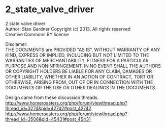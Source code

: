 2_state_valve_driver
====================

2 state valve driver    
Author: Stan Gardner Copyright (c) 2013, All rights reserved  
Creative Commons BY license  

  

Disclamer:  
THE DOCUMENTS are PROVIDED "AS IS", WITHOUT WARRANTY OF ANY KIND, EXPRESS OR IMPLIED, 
INCLUDING BUT NOT LIMITED TO THE WARRANTIES OF MERCHANTABILITY, FITNESS FOR A PARTICULAR PURPOSE 
AND NONINFRINGEMENT. IN NO EVENT SHALL THE AUTHORS OR COPYRIGHT HOLDERS BE LIABLE FOR ANY CLAIM, 
DAMAGES OR OTHER LIABILITY, WHETHER IN AN ACTION OF CONTRACT, TORT OR OTHERWISE, ARISING FROM, 
OUT OF OR IN CONNECTION WITH THE DOCUMENTS OR THE USE OR OTHER DEALINGS IN THE DOCUMENTS.


Design came from these discussion threads.  
http://www.homeroasters.org/php/forum/viewthread.php?thread_id=3274&pid=42742#post_42742  
http://www.homeroasters.org/php/forum/viewthread.php?thread_id=3506&pid=45431#post_45431  


